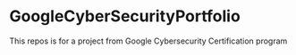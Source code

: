 # GoogleCyberSecurityPortfolio
This repos is for a project from Google Cybersecurity Certification program 
